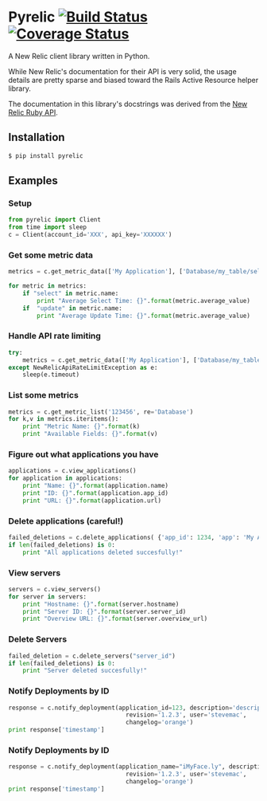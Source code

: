 # Pyrelic [![Build Status](https://api.travis-ci.org/andrewgross/pyrelic.png#master)](https://travis-ci.org/andrewgross/pyrelic) [![Coverage Status](https://coveralls.io/repos/stevemac007/pyrelic/badge.png?branch=master)](https://coveralls.io/r/stevemac007/pyrelic?branch=master)

A New Relic client library written in Python.

While New Relic's documentation for their API is very solid, the usage details are pretty sparse and biased toward the Rails Active Resource helper library.

The documentation in this library's docstrings was derived from the [New Relic Ruby API](https://github.com/newrelic/newrelic_api).

## Installation
```bash
$ pip install pyrelic
```

## Examples

### Setup

```python
from pyrelic import Client
from time import sleep
c = Client(account_id='XXX', api_key='XXXXXX')
```

### Get some metric data

```python
metrics = c.get_metric_data(['My Application'], ['Database/my_table/select', 'Database/my_table/update'], ['average_value'], '2012-03-28T15:48:00Z', '2012-03-29T15:48:00Z')

for metric in metrics:
    if "select" in metric.name:
        print "Average Select Time: {}".format(metric.average_value)
    if  "update" in metric.name:
        print "Average Update Time: {}".format(metric.average_value)
```

### Handle API rate limiting

```python
try:
    metrics = c.get_metric_data(['My Application'], ['Database/my_table/select', 'Database/my_table/update'], ['average_value'], '2012-03-28T15:48:00Z', '2012-03-29T15:48:00Z')
except NewRelicApiRateLimitException as e:
    sleep(e.timeout)
```


### List some metrics
```python
metrics = c.get_metric_list('123456', re='Database')
for k,v in metrics.iteritems():
    print "Metric Name: {}".format(k)
    print "Available Fields: {}".format(v)
```

### Figure out what applications you have

```python
applications = c.view_applications()
for application in applications:
    print "Name: {}".format(application.name)
    print "ID: {}".format(application.app_id)
    print "URL: {}".format(application.url)
```

### Delete applications (careful!)
```python
failed_deletions = c.delete_applications( {'app_id': 1234, 'app': 'My Application'})
if len(failed_deletions) is 0:
    print "All applications deleted succesfully!"
```

### View servers
```python
servers = c.view_servers()
for server in servers:
    print "Hostname: {}".format(server.hostname)
    print "Server ID: {}".format(server.server_id)
    print "Overview URL: {}".format(server.overview_url)
```

### Delete Servers
```python
failed_deletion = c.delete_servers("server_id")
if len(failed_deletions) is 0:
    print "Server deleted succesfully!"
```

### Notify Deployments by ID
```python
response = c.notify_deployment(application_id=123, description='description',
                                 revision='1.2.3', user='stevemac',
                                 changelog='orange')
print response['timestamp']
```

### Notify Deployments by ID
```python
response = c.notify_deployment(application_name="iMyFace.ly", description='description',
                                 revision='1.2.3', user='stevemac',
                                 changelog='orange')
print response['timestamp']
```
